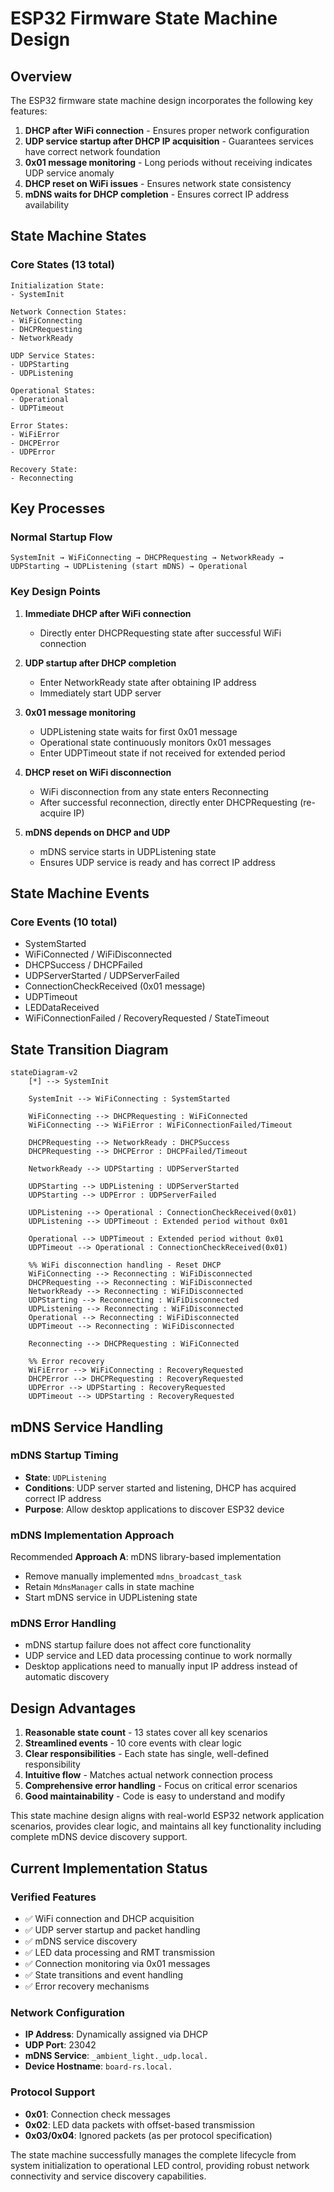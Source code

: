 # ESP32 Firmware State Machine Design

## Overview

The ESP32 firmware state machine design incorporates the following key features:

1. **DHCP after WiFi connection** - Ensures proper network configuration
2. **UDP service startup after DHCP IP acquisition** - Guarantees services have correct network foundation
3. **0x01 message monitoring** - Long periods without receiving indicates UDP service anomaly
4. **DHCP reset on WiFi issues** - Ensures network state consistency
5. **mDNS waits for DHCP completion** - Ensures correct IP address availability

## State Machine States

### Core States (13 total)

```
Initialization State:
- SystemInit

Network Connection States:
- WiFiConnecting
- DHCPRequesting  
- NetworkReady

UDP Service States:
- UDPStarting
- UDPListening

Operational States:
- Operational
- UDPTimeout

Error States:
- WiFiError
- DHCPError
- UDPError

Recovery State:
- Reconnecting
```

## Key Processes

### Normal Startup Flow

```
SystemInit → WiFiConnecting → DHCPRequesting → NetworkReady → 
UDPStarting → UDPListening (start mDNS) → Operational
```

### Key Design Points

1. **Immediate DHCP after WiFi connection**
   - Directly enter DHCPRequesting state after successful WiFi connection

2. **UDP startup after DHCP completion**
   - Enter NetworkReady state after obtaining IP address
   - Immediately start UDP server

3. **0x01 message monitoring**
   - UDPListening state waits for first 0x01 message
   - Operational state continuously monitors 0x01 messages
   - Enter UDPTimeout state if not received for extended period

4. **DHCP reset on WiFi disconnection**
   - WiFi disconnection from any state enters Reconnecting
   - After successful reconnection, directly enter DHCPRequesting (re-acquire IP)

5. **mDNS depends on DHCP and UDP**
   - mDNS service starts in UDPListening state
   - Ensures UDP service is ready and has correct IP address

## State Machine Events

### Core Events (10 total)

- SystemStarted
- WiFiConnected / WiFiDisconnected
- DHCPSuccess / DHCPFailed
- UDPServerStarted / UDPServerFailed
- ConnectionCheckReceived (0x01 message)
- UDPTimeout
- LEDDataReceived
- WiFiConnectionFailed / RecoveryRequested / StateTimeout

## State Transition Diagram

```mermaid
stateDiagram-v2
    [*] --> SystemInit
    
    SystemInit --> WiFiConnecting : SystemStarted
    
    WiFiConnecting --> DHCPRequesting : WiFiConnected
    WiFiConnecting --> WiFiError : WiFiConnectionFailed/Timeout
    
    DHCPRequesting --> NetworkReady : DHCPSuccess
    DHCPRequesting --> DHCPError : DHCPFailed/Timeout
    
    NetworkReady --> UDPStarting : UDPServerStarted
    
    UDPStarting --> UDPListening : UDPServerStarted
    UDPStarting --> UDPError : UDPServerFailed
    
    UDPListening --> Operational : ConnectionCheckReceived(0x01)
    UDPListening --> UDPTimeout : Extended period without 0x01
    
    Operational --> UDPTimeout : Extended period without 0x01
    UDPTimeout --> Operational : ConnectionCheckReceived(0x01)
    
    %% WiFi disconnection handling - Reset DHCP
    WiFiConnecting --> Reconnecting : WiFiDisconnected
    DHCPRequesting --> Reconnecting : WiFiDisconnected
    NetworkReady --> Reconnecting : WiFiDisconnected
    UDPStarting --> Reconnecting : WiFiDisconnected
    UDPListening --> Reconnecting : WiFiDisconnected
    Operational --> Reconnecting : WiFiDisconnected
    UDPTimeout --> Reconnecting : WiFiDisconnected
    
    Reconnecting --> DHCPRequesting : WiFiConnected
    
    %% Error recovery
    WiFiError --> WiFiConnecting : RecoveryRequested
    DHCPError --> DHCPRequesting : RecoveryRequested
    UDPError --> UDPStarting : RecoveryRequested
    UDPTimeout --> UDPStarting : RecoveryRequested
```

## mDNS Service Handling

### mDNS Startup Timing

- **State**: `UDPListening`
- **Conditions**: UDP server started and listening, DHCP has acquired correct IP address
- **Purpose**: Allow desktop applications to discover ESP32 device

### mDNS Implementation Approach

Recommended **Approach A**: mDNS library-based implementation

- Remove manually implemented `mdns_broadcast_task`
- Retain `MdnsManager` calls in state machine
- Start mDNS service in UDPListening state

### mDNS Error Handling

- mDNS startup failure does not affect core functionality
- UDP service and LED data processing continue to work normally
- Desktop applications need to manually input IP address instead of automatic discovery

## Design Advantages

1. **Reasonable state count** - 13 states cover all key scenarios
2. **Streamlined events** - 10 core events with clear logic
3. **Clear responsibilities** - Each state has single, well-defined responsibility
4. **Intuitive flow** - Matches actual network connection process
5. **Comprehensive error handling** - Focus on critical error scenarios
6. **Good maintainability** - Code is easy to understand and modify

This state machine design aligns with real-world ESP32 network application scenarios, provides clear logic, and maintains all key functionality including complete mDNS device discovery support.

## Current Implementation Status

### Verified Features

- ✅ WiFi connection and DHCP acquisition
- ✅ UDP server startup and packet handling
- ✅ mDNS service discovery
- ✅ LED data processing and RMT transmission
- ✅ Connection monitoring via 0x01 messages
- ✅ State transitions and event handling
- ✅ Error recovery mechanisms

### Network Configuration

- **IP Address**: Dynamically assigned via DHCP
- **UDP Port**: 23042
- **mDNS Service**: `_ambient_light._udp.local.`
- **Device Hostname**: `board-rs.local.`

### Protocol Support

- **0x01**: Connection check messages
- **0x02**: LED data packets with offset-based transmission
- **0x03/0x04**: Ignored packets (as per protocol specification)

The state machine successfully manages the complete lifecycle from system initialization to operational LED control, providing robust network connectivity and service discovery capabilities.
